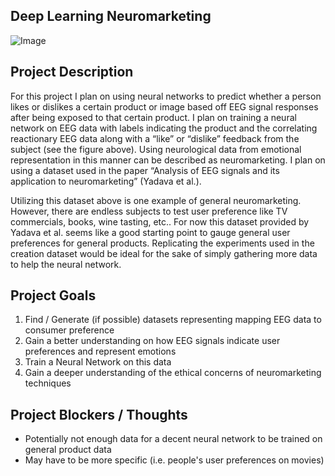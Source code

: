 ## Deep Learning Neuromarketing

![Image](https://media.springernature.com/lw685/springer-static/image/art%3A10.1007%2Fs11042-017-4580-6/MediaObjects/11042_2017_4580_Fig8_HTML.gif)

## Project Description

For this project I plan on using neural networks to predict whether a person likes or dislikes a certain product or image based off EEG signal responses after being exposed to that certain product. I plan on training a neural network on EEG data with labels indicating the product and the correlating reactionary EEG data along with a “like” or “dislike” feedback from the subject (see the figure above). Using neurological data from emotional representation in this manner can be described as neuromarketing. I plan on using a dataset used in the paper “Analysis of EEG signals and its application to neuromarketing” (Yadava et al.). 

Utilizing this dataset above is one example of general neuromarketing. However, there are endless subjects to test user preference like TV commercials, books, wine tasting, etc.. For now this dataset provided by Yadava et al. seems like a good starting point to gauge general user preferences for general products. Replicating the experiments used in the creation dataset would be ideal for the sake of simply gathering more data to help the neural network. 

## Project Goals

1.	Find / Generate (if possible) datasets representing mapping EEG data to consumer preference
2.	Gain a better understanding on how EEG signals indicate user preferences and represent emotions
3.	Train a Neural Network on this data
4.	Gain a deeper understanding of the ethical concerns of neuromarketing techniques

## Project Blockers / Thoughts

- Potentially not enough data for a decent neural network to be trained on general product data 
- May have to be more specific (i.e. people's user preferences on movies)

